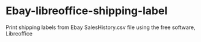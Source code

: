 # Ebay-libreoffice-shipping-label
Print shipping labels from Ebay SalesHistory.csv file using the free software, Libreoffice
